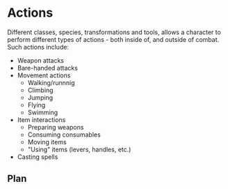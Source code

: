 # Actions
Different classes, species, transformations and tools, allows a character to perform different types of actions - both
inside of, and outside of combat.  
Such actions include:
- Weapon attacks
- Bare-handed attacks
- Movement actions
  - Walking/runnnig
  - Climbing
  - Jumping
  - Flying
  - Swimming
- Item interactions
  - Preparing weapons
  - Consuming consumables
  - Moving items
  - "Using" items (levers, handles, etc.)
- Casting spells


<h2>Plan
